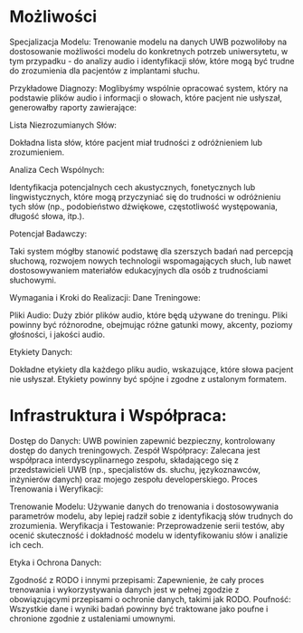 # Możliwości

Specjalizacja Modelu: Trenowanie modelu na danych UWB pozwoliłoby na dostosowanie  możliwości modelu do konkretnych potrzeb uniwersytetu, w tym przypadku - do analizy audio i identyfikacji słów, które mogą być trudne do zrozumienia dla pacjentów z implantami słuchu.

Przykładowe Diagnozy: Moglibyśmy wspólnie opracować system, który na podstawie plików audio i informacji o słowach, które pacjent nie usłyszał, generowałby raporty zawierające:

Lista Niezrozumianych Słów:

 Dokładna lista słów, które pacjent miał trudności z odróżnieniem lub zrozumieniem.

Analiza Cech Wspólnych: 

Identyfikacja potencjalnych cech akustycznych, fonetycznych lub lingwistycznych, które mogą przyczyniać się do trudności w odróżnieniu tych słów (np., podobieństwo dźwiękowe, częstotliwość występowania, długość słowa, itp.).

Potencjał Badawczy:

 Taki system mógłby stanowić podstawę dla szerszych badań nad percepcją słuchową, rozwojem nowych technologii wspomagających słuch, lub nawet dostosowywaniem materiałów edukacyjnych dla osób z trudnościami słuchowymi.

Wymagania i Kroki do Realizacji:
Dane Treningowe:

Pliki Audio:
 Duży zbiór plików audio, które będą używane do treningu. Pliki powinny być różnorodne, obejmując różne gatunki mowy, akcenty, poziomy głośności, i jakości audio.

Etykiety Danych:

 Dokładne etykiety dla każdego pliku audio, wskazujące, które słowa pacjent nie usłyszał. Etykiety powinny być spójne i zgodne z ustalonym formatem.

# Infrastruktura i Współpraca:

Dostęp do Danych:
 UWB powinien zapewnić bezpieczny, kontrolowany dostęp do danych treningowych.
Zespół Współpracy: Zalecana jest współpraca interdyscyplinarnego zespołu, składającego się z przedstawicieli UWB (np., specjalistów ds. słuchu, językoznawców, inżynierów danych) oraz mojego zespołu developerskiego.
Proces Trenowania i Weryfikacji:

Trenowanie Modelu:
 Używanie danych do trenowania i dostosowywania  parametrów modelu, aby lepiej radził sobie z identyfikacją słów trudnych do zrozumienia.
Weryfikacja i Testowanie: Przeprowadzenie serii testów, aby ocenić skuteczność i dokładność modelu w identyfikowaniu słów i analizie ich cech.

Etyka i Ochrona Danych:

Zgodność z RODO i innymi przepisami: Zapewnienie, że cały proces trenowania i wykorzystywania danych jest w pełnej zgodzie z obowiązującymi przepisami o ochronie danych, takimi jak RODO.
Poufność: Wszystkie dane i wyniki badań powinny być traktowane jako poufne i chronione zgodnie z ustaleniami umownymi.

